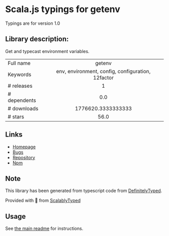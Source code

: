 
# Scala.js typings for getenv

Typings are for version 1.0

## Library description:
Get and typecast environment variables.

|                    |                 |
| ------------------ | :-------------: |
| Full name          | getenv |
| Keywords           | env, environment, config, configuration, 12factor |
| # releases         | 1 |
| # dependents       | 0.0 |
| # downloads        | 1776620.3333333333 |
| # stars            | 56.0 |

## Links
- [Homepage](https://github.com/ctavan/node-getenv)
- [Bugs](https://github.com/ctavan/node-getenv/issues)
- [Repository](https://github.com/ctavan/node-getenv)
- [Npm](https://www.npmjs.com/package/getenv)
    


## Note
This library has been generated from typescript code from [DefinitelyTyped](https://definitelytyped.org).

Provided with :purple_heart: from [ScalablyTyped](https://github.com/oyvindberg/ScalablyTyped)

## Usage
See [the main readme](../../readme.md) for instructions.


